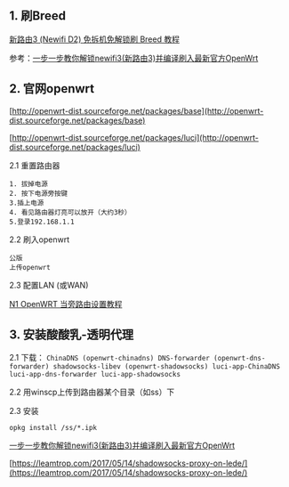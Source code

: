 ## 1. 刷Breed

[新路由3 (Newifi D2) 免拆机免解锁刷 Breed 教程](https://www.right.com.cn/forum/thread-342918-1-1.html)

参考：[一步一步教你解锁newifi3(新路由3)并编译刷入最新官方OpenWrt](https://www.right.com.cn/forum/thread-365936-1-1.html)

## 2. 官网openwrt

[http://openwrt-dist.sourceforge.net/packages/base](http://openwrt-dist.sourceforge.net/packages/base)

[http://openwrt-dist.sourceforge.net/packages/luci](http://openwrt-dist.sourceforge.net/packages/luci)

2.1 重置路由器
```
1. 拔掉电源
2. 按下电源旁按键
3.插上电源
4. 看见路由器灯亮可以放开（大约3秒）
5.登录192.168.1.1
```

2.2 刷入openwrt
```
公版
上传openwrt
```
2.3 配置LAN (或WAN)


[N1 OpenWRT 当旁路由设置教程](https://www.hotbak.net/key/n1%E5%81%9A%E6%97%81%E8%B7%AF%E7%94%B1%E7%9A%84%E7%94%A8%E5%A4%84.html)

## 3. 安装酸酸乳-透明代理

2.1 下载：
`
ChinaDNS (openwrt-chinadns)
DNS-forwarder (openwrt-dns-forwarder)
shadowsocks-libev (openwrt-shadowsocks)
luci-app-ChinaDNS
luci-app-dns-forwarder
luci-app-shadowsocks
`

2.2 用winscp上传到路由器某个目录（如ss）下

2.3 安装

```
opkg install /ss/*.ipk
```



[一步一步教你解锁newifi3(新路由3)并编译刷入最新官方OpenWrt](https://www.right.com.cn/forum/thread-365936-1-1.html)

[https://leamtrop.com/2017/05/14/shadowsocks-proxy-on-lede/](https://leamtrop.com/2017/05/14/shadowsocks-proxy-on-lede/)
